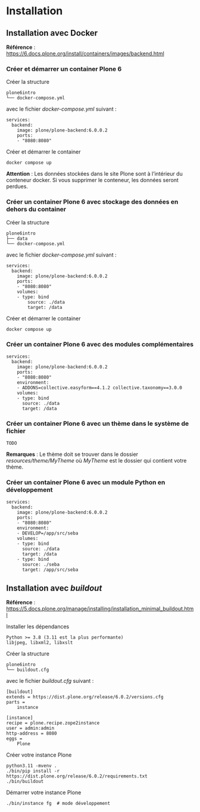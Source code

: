 # Installation

## Installation avec Docker

**Référence** : <https://6.docs.plone.org/install/containers/images/backend.html>

### Créer et démarrer un container Plone 6

Créer la structure

    plone6intro
    └── docker-compose.yml

avec le fichier _docker-compose.yml_ suivant :

    services:
      backend:
        image: plone/plone-backend:6.0.0.2
        ports:
        - "8080:8080"

Créer et démarrer le container

    docker compose up

**Attention** : Les données stockées dans le site Plone sont à l’intérieur du conteneur docker. Si vous supprimer le conteneur, les données seront perdues.

### Créer un container Plone 6 avec stockage des données en dehors du container

Créer la structure

    plone6intro
    ├── data
    └── docker-compose.yml

avec le fichier _docker-compose.yml_ suivant :

    services:
      backend:
        image: plone/plone-backend:6.0.0.2
        ports:
        - "8080:8080"
        volumes:
        - type: bind
            source: ./data
            target: /data

Créer et démarrer le container

    docker compose up

### Créer un container Plone 6 avec des modules complémentaires

    services:
      backend:
        image: plone/plone-backend:6.0.0.2
        ports:
        - "8080:8080"
        environment:
        - ADDONS=collective.easyform==4.1.2 collective.taxonomy==3.0.0
        volumes:
        - type: bind
          source: ./data
          target: /data

### Créer un container Plone 6 avec un thème dans le système de fichier

    TODO

**Remarques** : Le thème doit se trouver dans le dossier _resources/theme/MyTheme_ où _MyTheme_ est le dossier qui contient votre thème.

### Créer un container Plone 6 avec un module Python en développement

    services:
      backend:
        image: plone/plone-backend:6.0.0.2
        ports:
        - "8080:8080"
        environment:
        - DEVELOP=/app/src/seba
        volumes:
        - type: bind
          source: ./data
          target: /data
        - type: bind
          source: ./seba
          target: /app/src/seba

## Installation avec _buildout_

**Référence** : <https://5.docs.plone.org/manage/installing/installation_minimal_buildout.html>

Installer les dépendances

    Python >= 3.8 (3.11 est la plus performante)
    libjpeg, libxml2, libxslt

Créer la structure

    plone6intro
    └── buildout.cfg

avec le fichier _buildout.cfg_ suivant :

    [buildout]
    extends = https://dist.plone.org/release/6.0.2/versions.cfg
    parts =
        instance

    [instance]
    recipe = plone.recipe.zope2instance
    user = admin:admin
    http-address = 8080
    eggs =
        Plone

Créer votre instance Plone

    python3.11 -mvenv .
    ./bin/pip install -r https://dist.plone.org/release/6.0.2/requirements.txt
    ./bin/buildout

Démarrer votre instance Plone

    ./bin/instance fg  # mode développement
